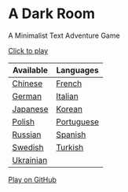 A Dark Room
===========

A Minimalist Text Adventure Game

[Click to play](http://adarkroom.doublespeakgames.com/)

Available | Languages
--------- | ---------
[Chinese](http://adarkroom.doublespeakgames.com/?lang=zh_cn) | [French](http://adarkroom.doublespeakgames.com/?lang=fr) 
[German](http://adarkroom.doublespeakgames.com/?lang=de) | [Italian](http://adarkroom.doublespeakgames.com/?lang=it)
[Japanese](http://adarkroom.doublespeakgames.com/?lang=ja) | [Korean](http://adarkroom.doublespeakgames.com/?lang=ko)
[Polish](http://adarkroom.doublespeakgames.com/?lang=pl) | [Portuguese](http://adarkroom.doublespeakgames.com/?lang=pg)
[Russian](http://adarkroom.doublespeakgames.com/?lang=ru) | [Spanish](http://adarkroom.doublespeakgames.com/?lang=es)
[Swedish](http://adarkroom.doublespeakgames.com/?lang=sv) | [Turkish](http://adarkroom.doublespeakgames.com/?lang=tr)
[Ukrainian](http://adarkroom.doublespeakgames.com/?lang=uk) |

[Play on GitHub](http://continuities.github.io/adarkroom)
